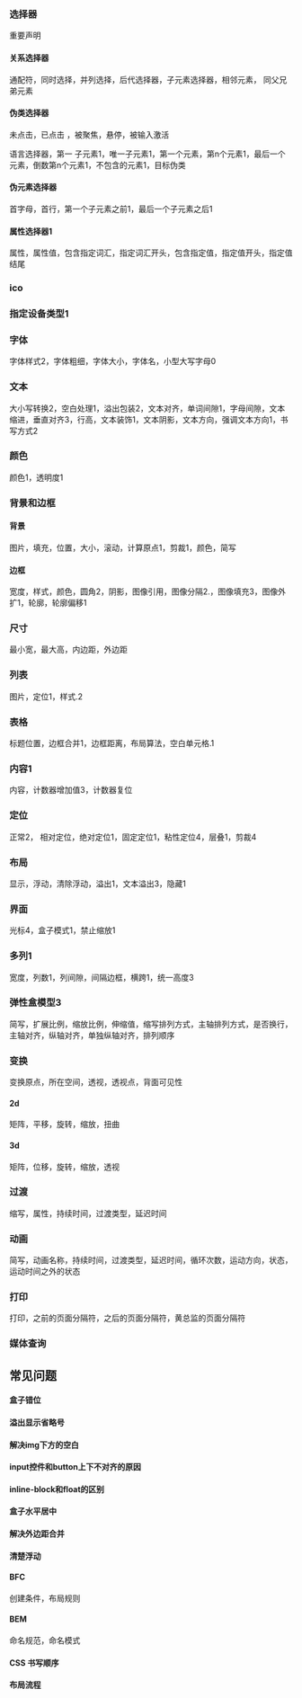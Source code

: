 ###  选择器

重要声明

#### 关系选择器

通配符，同时选择，并列选择，后代选择器，子元素选择器，相邻元素，  同父兄弟元素

#### 伪类选择器

未点击，已点击 ，被聚焦，悬停，被输入激活

语言选择器，第一 子元素1，唯一子元素1，第一个元素，第n个元素1，最后一个元素，倒数第n个元素1，不包含的元素1，目标伪类

#### 伪元素选择器

首字母，首行，第一个子元素之前1，最后一个子元素之后1

#### 属性选择器1

属性，属性值，包含指定词汇，指定词汇开头，包含指定值，指定值开头，指定值结尾

### ico

### 指定设备类型1

### 字体

字体样式2，字体粗细，字体大小，字体名，小型大写字母0

### 文本

大小写转换2，空白处理1，溢出包装2，文本对齐，单词间隙1，字母间隙，文本缩进，垂直对齐3，行高，文本装饰1，文本阴影，文本方向，强调文本方向1，书写方式2

### 颜色

颜色1，透明度1

### 背景和边框

#### 背景

图片，填充，位置，大小，滚动，计算原点1，剪裁1，颜色，简写

#### 边框

宽度，样式，颜色，圆角2，阴影，图像引用，图像分隔2.，图像填充3，图像外扩1，轮廓，轮廓偏移1

### 尺寸

最小宽，最大高，内边距，外边距

### 列表

图片，定位1，样式.2

### 表格

标题位置，边框合并1，边框距离，布局算法，空白单元格.1

### 内容1

内容，计数器增加值3，计数器复位

### 定位

正常2， 相对定位，绝对定位1，固定定位1，粘性定位4，层叠1，剪裁4

### 布局

显示，浮动，清除浮动，溢出1，文本溢出3，隐藏1

### 界面

光标4，盒子模式1，禁止缩放1

### 多列1

宽度，列数1，列间隙，间隔边框，横跨1，统一高度3

### 弹性盒模型3

简写，扩展比例，缩放比例，伸缩值，缩写排列方式，主轴排列方式，是否换行，主轴对齐，纵轴对齐，单独纵轴对齐，排列顺序

### 变换

变换原点，所在空间，透视，透视点，背面可见性

#### 2d

矩阵，平移，旋转，缩放，扭曲

#### 3d

矩阵，位移，旋转，缩放，透视

### 过渡

缩写，属性，持续时间，过渡类型，延迟时间

### 动画

简写，动画名称，持续时间，过渡类型，延迟时间，循环次数，运动方向，状态，运动时间之外的状态

### 打印

打印，之前的页面分隔符，之后的页面分隔符，黄总监的页面分隔符

### 媒体查询

## 常见问题

#### 盒子错位

#### 溢出显示省略号

#### 解决img下方的空白

#### input控件和button上下不对齐的原因

#### inline-block和float的区别

#### 盒子水平居中

#### 解决外边距合并

#### 清楚浮动

#### BFC

创建条件，布局规则

#### BEM

命名规范，命名模式

#### CSS 书写顺序

#### 布局流程




